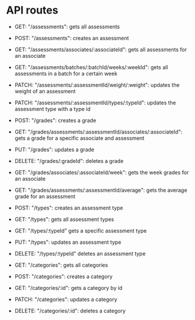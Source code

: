 # API routes

- GET: "/assessments": gets all assessments
- POST: "/assessments": creates an assessment
- GET: "/assessments/associates/:associateId": gets all assessments for an associate
- GET: "/assessments/batches/:batchId/weeks/:weekId": gets all assessments in a batch for a certain week
- PATCH: "/assessments/:assessmentId/weight/:weight": updates the weight of an assessment
- PATCH: "/assessments/:assessmentId/types/:typeId": updates the assessment type with a type id

- POST: "/grades": creates a grade
- GET: "/grades/assessments/:assessmentId/associates/:associateId": gets a grade for a specific associate and assessment
- PUT: "/grades": updates a grade
- DELETE: "/grades/:gradeId": deletes a grade
- GET: "/grades/associates/:associateId/week": gets the week grades for an associate
- GET: "/grades/assessments/:assessmentId/average": gets the average grade for an assessment

- POST: "/types": creates an assessment type
- GET: "/types": gets all assessment types
- GET: "/types/:typeId" gets a specific assessment type
- PUT: "/types": updates an assessment type
- DELETE: "/types/:typeId" deletes an assessment type

- GET: "/categories": gets all categories
- POST: "/categories": creates a category
- GET: "/categories/:id": gets a category by id
- PATCH: "/categories": updates a category
- DELETE: "/categories/:id": deletes a category
